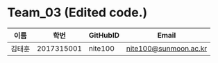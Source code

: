 # Team_03 (Edited code.)



| 이름 | 학번 | GitHubID | Email |
|------|---------|------|---------------|
| 김태훈 | 2017315001 | nite100 | nite100@sunmoon.ac.kr |
